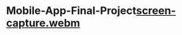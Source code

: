 # Mobile-App-Final-Project[screen-capture.webm](https://user-images.githubusercontent.com/72936062/235278103-841cd544-befe-4f94-9db0-eeaad50fbefb.webm)
